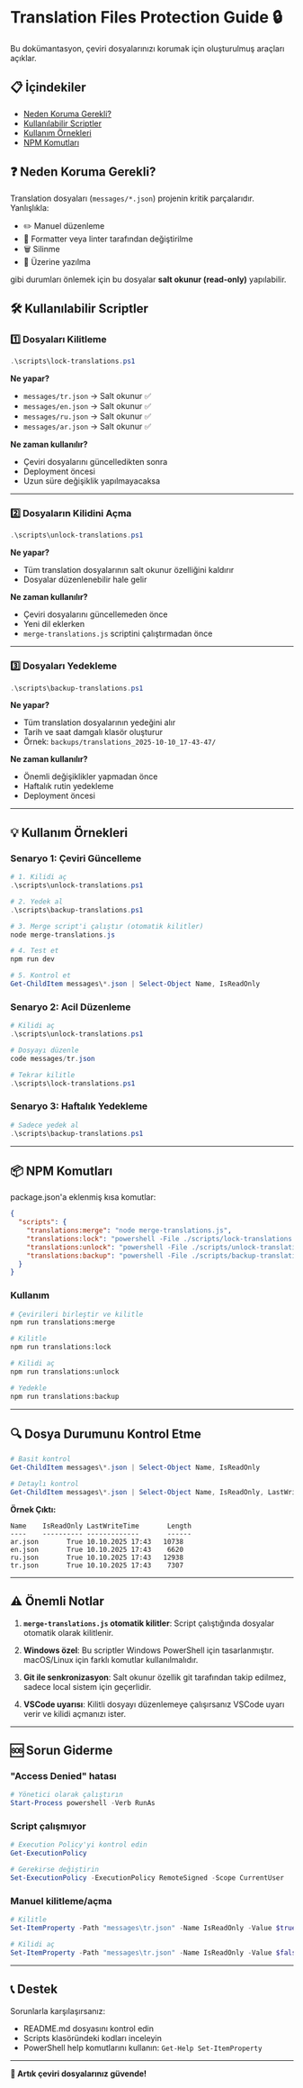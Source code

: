 # Translation Files Protection Guide 🔒

Bu dokümantasyon, çeviri dosyalarınızı korumak için oluşturulmuş araçları açıklar.

## 📋 İçindekiler

- [Neden Koruma Gerekli?](#neden-koruma-gerekli)
- [Kullanılabilir Scriptler](#kullanılabilir-scriptler)
- [Kullanım Örnekleri](#kullanım-örnekleri)
- [NPM Komutları](#npm-komutları)

## ❓ Neden Koruma Gerekli?

Translation dosyaları (`messages/*.json`) projenin kritik parçalarıdır. Yanlışlıkla:
- ✏️ Manuel düzenleme
- 🤖 Formatter veya linter tarafından değiştirilme
- 🗑️ Silinme
- 📝 Üzerine yazılma

gibi durumları önlemek için bu dosyalar **salt okunur (read-only)** yapılabilir.

## 🛠️ Kullanılabilir Scriptler

### 1️⃣ Dosyaları Kilitleme

```powershell
.\scripts\lock-translations.ps1
```

**Ne yapar?**
- `messages/tr.json` → Salt okunur ✅
- `messages/en.json` → Salt okunur ✅
- `messages/ru.json` → Salt okunur ✅
- `messages/ar.json` → Salt okunur ✅

**Ne zaman kullanılır?**
- Çeviri dosyalarını güncelledikten sonra
- Deployment öncesi
- Uzun süre değişiklik yapılmayacaksa

---

### 2️⃣ Dosyaların Kilidini Açma

```powershell
.\scripts\unlock-translations.ps1
```

**Ne yapar?**
- Tüm translation dosyalarının salt okunur özelliğini kaldırır
- Dosyalar düzenlenebilir hale gelir

**Ne zaman kullanılır?**
- Çeviri dosyalarını güncellemeden önce
- Yeni dil eklerken
- `merge-translations.js` scriptini çalıştırmadan önce

---

### 3️⃣ Dosyaları Yedekleme

```powershell
.\scripts\backup-translations.ps1
```

**Ne yapar?**
- Tüm translation dosyalarının yedeğini alır
- Tarih ve saat damgalı klasör oluşturur
- Örnek: `backups/translations_2025-10-10_17-43-47/`

**Ne zaman kullanılır?**
- Önemli değişiklikler yapmadan önce
- Haftalık rutin yedekleme
- Deployment öncesi

---

## 💡 Kullanım Örnekleri

### Senaryo 1: Çeviri Güncelleme

```powershell
# 1. Kilidi aç
.\scripts\unlock-translations.ps1

# 2. Yedek al
.\scripts\backup-translations.ps1

# 3. Merge script'i çalıştır (otomatik kilitler)
node merge-translations.js

# 4. Test et
npm run dev

# 5. Kontrol et
Get-ChildItem messages\*.json | Select-Object Name, IsReadOnly
```

### Senaryo 2: Acil Düzenleme

```powershell
# Kilidi aç
.\scripts\unlock-translations.ps1

# Dosyayı düzenle
code messages/tr.json

# Tekrar kilitle
.\scripts\lock-translations.ps1
```

### Senaryo 3: Haftalık Yedekleme

```powershell
# Sadece yedek al
.\scripts\backup-translations.ps1
```

---

## 📦 NPM Komutları

package.json'a eklenmiş kısa komutlar:

```json
{
  "scripts": {
    "translations:merge": "node merge-translations.js",
    "translations:lock": "powershell -File ./scripts/lock-translations.ps1",
    "translations:unlock": "powershell -File ./scripts/unlock-translations.ps1",
    "translations:backup": "powershell -File ./scripts/backup-translations.ps1"
  }
}
```

### Kullanım

```bash
# Çevirileri birleştir ve kilitle
npm run translations:merge

# Kilitle
npm run translations:lock

# Kilidi aç
npm run translations:unlock

# Yedekle
npm run translations:backup
```

---

## 🔍 Dosya Durumunu Kontrol Etme

```powershell
# Basit kontrol
Get-ChildItem messages\*.json | Select-Object Name, IsReadOnly

# Detaylı kontrol
Get-ChildItem messages\*.json | Select-Object Name, IsReadOnly, LastWriteTime, Length | Format-Table -AutoSize
```

**Örnek Çıktı:**
```
Name    IsReadOnly LastWriteTime       Length
----    ---------- -------------       ------
ar.json       True 10.10.2025 17:43   10738
en.json       True 10.10.2025 17:43    6620
ru.json       True 10.10.2025 17:43   12938
tr.json       True 10.10.2025 17:43    7307
```

---

## ⚠️ Önemli Notlar

1. **`merge-translations.js` otomatik kilitler**: Script çalıştığında dosyalar otomatik olarak kilitlenir.

2. **Windows özel**: Bu scriptler Windows PowerShell için tasarlanmıştır. macOS/Linux için farklı komutlar kullanılmalıdır.

3. **Git ile senkronizasyon**: Salt okunur özellik git tarafından takip edilmez, sadece local sistem için geçerlidir.

4. **VSCode uyarısı**: Kilitli dosyayı düzenlemeye çalışırsanız VSCode uyarı verir ve kilidi açmanızı ister.

---

## 🆘 Sorun Giderme

### "Access Denied" hatası

```powershell
# Yönetici olarak çalıştırın
Start-Process powershell -Verb RunAs
```

### Script çalışmıyor

```powershell
# Execution Policy'yi kontrol edin
Get-ExecutionPolicy

# Gerekirse değiştirin
Set-ExecutionPolicy -ExecutionPolicy RemoteSigned -Scope CurrentUser
```

### Manuel kilitleme/açma

```powershell
# Kilitle
Set-ItemProperty -Path "messages\tr.json" -Name IsReadOnly -Value $true

# Kilidi aç
Set-ItemProperty -Path "messages\tr.json" -Name IsReadOnly -Value $false
```

---

## 📞 Destek

Sorunlarla karşılaşırsanız:
- README.md dosyasını kontrol edin
- Scripts klasöründeki kodları inceleyin
- PowerShell help komutlarını kullanın: `Get-Help Set-ItemProperty`

---

**🎉 Artık çeviri dosyalarınız güvende!**
